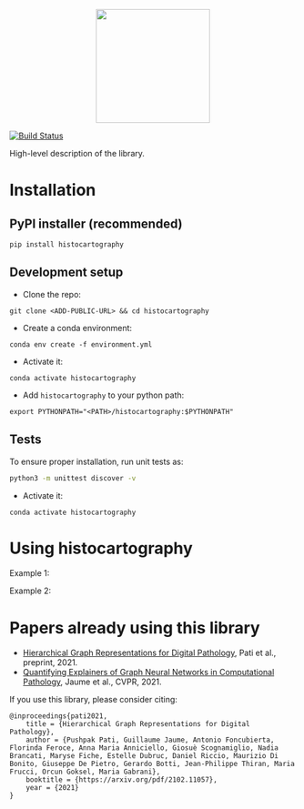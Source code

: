 <p align="center">
  <img src="https://ibm.box.com/shared/static/hzutz91ez9ukpzbxk69iy5snk8ijs8p9.png" height="200">
</p>

[![Build Status](https://travis.ibm.com/DigitalPathologyZRL/histocartography.svg?token=8FJcyLKb64p4ANuB6hHj&branch=cleanup/stable)](https://travis.ibm.com/DigitalPathologyZRL/histocartography)

High-level description of the library. 

# Installation 

## PyPI installer (recommended)

`pip install histocartography`

## Development setup 

- Clone the repo:

```
git clone <ADD-PUBLIC-URL> && cd histocartography
```

- Create a conda environment:

```
conda env create -f environment.yml
```

- Activate it:

```
conda activate histocartography
```

- Add `histocartography` to your python path:

```
export PYTHONPATH="<PATH>/histocartography:$PYTHONPATH"
```

## Tests

To ensure proper installation, run unit tests as:

```sh 
python3 -m unittest discover -v
```

- Activate it:

```
conda activate histocartography
```

# Using histocartography 

Example 1:

Example 2:

# Papers already using this library

- [Hierarchical Graph Representations for Digital Pathology](https://arxiv.org/pdf/2102.11057.pdf]), Pati et al., preprint, 2021.
- [Quantifying Explainers of Graph Neural Networks in Computational Pathology](https://arxiv.org/pdf/2011.12646.pdf),  Jaume et al., CVPR, 2021.

If you use this library, please consider citing:

```
@inproceedings{pati2021,
    title = {Hierarchical Graph Representations for Digital Pathology},
    author = {Pushpak Pati, Guillaume Jaume, Antonio Foncubierta, Florinda Feroce, Anna Maria Anniciello, Giosuè Scognamiglio, Nadia Brancati, Maryse Fiche, Estelle Dubruc, Daniel Riccio, Maurizio Di Bonito, Giuseppe De Pietro, Gerardo Botti, Jean-Philippe Thiran, Maria Frucci, Orcun Goksel, Maria Gabrani},
    booktitle = {https://arxiv.org/pdf/2102.11057},
    year = {2021}
} 
```
